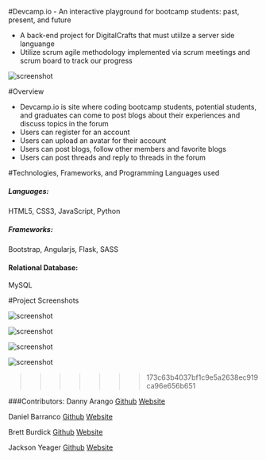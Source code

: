 
#Devcamp.io - An interactive playground for bootcamp students: past, present, and future
* A back-end project for DigitalCrafts that must utiilze a server side languange
* Utilize scrum agile methodology implemented via scrum meetings and scrum board to track our progress

![screenshot](html/public/images/trelloboard.png)

#Overview
* Devcamp.io is site where coding bootcamp students, potential students, and graduates can come to post blogs about their experiences and discuss topics in the forum
* Users can register for an account
* Users can upload an avatar for their account
* Users can post blogs, follow other members and favorite blogs
* Users can post threads and reply to threads in the forum

#Technologies, Frameworks, and Programming Languages used

##### Languages:
HTML5, CSS3, JavaScript, Python

##### Frameworks:
Bootstrap, Angularjs, Flask, SASS

#### Relational Database:
MySQL

#Project Screenshots

![screenshot](html/public/images/homepage.png)

![screenshot](html/public/images/forumview.png)

![screenshot](html/public/images/blogview.png)

![screenshot](html/public/images/registration.png)

>>>>>>> 173c63b4037bf1c9e5a2638ec919ca96e656b651

###Contributors:
Danny Arango [Github](https://github.com/TheNew000) [Website](www.dannyarango.com)

Daniel Barranco [Github](https://github.com/carrottop17) [Website](www.danielbarranco.com)

Brett Burdick [Github](https://github.com/BRETT-B) [Website](www.brettburdick.com)

Jackson Yeager [Github](https://github.com/VolitionDevelopment) [Website](www.volition-dev.com)
